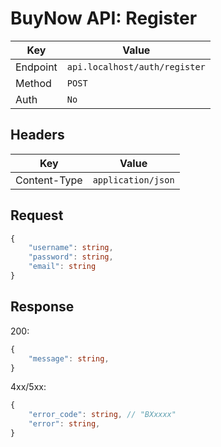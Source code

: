 # BuyNow API: Register

| Key | Value |
| --- | --- |
| Endpoint | `api.localhost/auth/register` |
| Method | `POST` |
| Auth | `No` |

## Headers

| Key | Value |
| --- | --- |
| Content-Type | `application/json` |

## Request

```ts
{
    "username": string,
    "password": string,
    "email": string
}
```

## Response

200:

```ts
{
    "message": string,
}
```

4xx/5xx:

```ts
{   
    "error_code": string, // "BXxxxx"
    "error": string,
}
```
